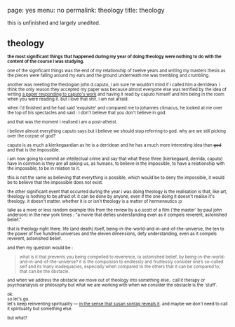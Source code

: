 page: yes
menu: no
permalink: theology
title: theology

<small>this is unfinished and largely unedited.<small>

# theology

**the most significant things that happened during my year of doing theology were nothing to do with the content of the course i was studying.**

one of the significant things was the end of my relationship of twelve years and writing my masters thesis as the pieces were falling around my ears and the ground underneath me was trembling and crumbling.

another was meeting the theologian john d.caputo, i am sure he wouldn't mind if i called him a derridean. i think the only reason they accepted my paper was because almost everyone else was terrified by the idea of writing [a paper responding to caputo's work](http://johannesk.com.s3.amazonaws.com/2019/Perhaps%20-%20the%20art%20of%20post-secular%20spiritual%20care.pdf) and having it read by caputo himself and him being in the room when you were reading it. but i love that shit. i am not afraid. 

when i'd finished and he had said 'exquisite' and compared me to johannes climacus, he looked at me over the top of his spectacles and said : i don't believe that you don't believe in god.

and that was the moment i realised i am a post-atheist.

i believe almost everything caputo says but i believe we should stop referring to god. why are we still picking over the corpse of god?

caputo is as much a kierkegaardian as he is a derridean and he has a much more interesting idea than <strike>god</strike> and that is the impossible. 

i am now going to commit an intellectual crime and say that what these three (kierkegaard, derrida, caputo) have in common is they are all asking us, as humans, to believe in the impossible, to have a relationship with the impossible, to be in relation to it. 

this is not the same as believing that everything is possible, which would be to deny the impossible, it would be to believe that the impossible does not exist. 

the other significant event that occurred during the year i was doing theology is the realisation is that, like art, theology is nothing to be afraid of. it can be done by anyone, even if the one doing it doesn't realise it's theology. it doesn't matter. whether it is or isn't theology is a matter of hermeneutics :p

take as a more or less random example this from the review by a.o.scott of a film ('the master' by paul john anderson) in the new york times : “a movie that defies understanding even as it compels reverent, astonished belief.”

that is theology right there. life (and death) itself, being-in-the-world-and-in-and-of-the-universe, the ten to the power of five hundred universes and the eleven dimensions, defy understanding, even as it compels reverent, astonished belief.

and then my question would be : 

> what is it that prevents you being compelled to reverence, to astonished belief, by being-in-the-world-and-in-and-of-the-universe? it is the compulsion to endlessly and fruitlessly consider oneʼs so-called self and its many inadequacies, especially when compared to the others that it can be compared to, that can be the obstacle.

and when we address the obstacle we move out of theology into something else.. call it therapy or psychoanalysis or philosophy but what we are working with when we consider the obstacle is the 'stuff'.   

ok.  
so let's go.  
let's keep reinventing spirituality — [in the sense that susan sontag reveals it](philosophy). and maybe we don't need to call it spirituality but something else.

but what?

















 
